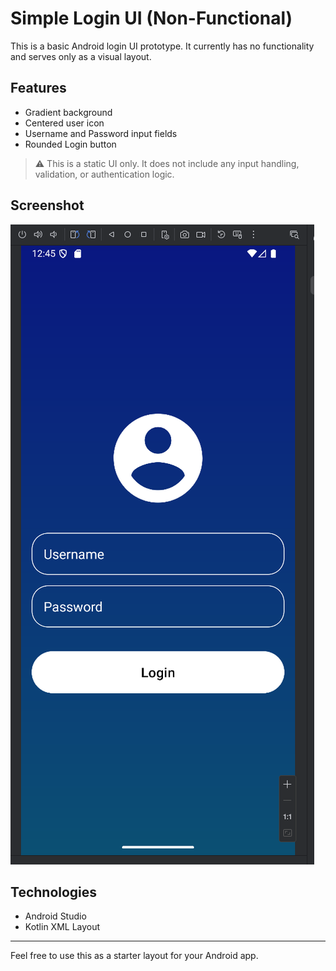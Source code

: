 # Simple Login UI (Non-Functional)

This is a basic Android login UI prototype. It currently has no functionality and serves only as a visual layout.

## Features

- Gradient background
- Centered user icon
- Username and Password input fields
- Rounded Login button

> ⚠️ This is a static UI only. It does not include any input handling, validation, or authentication logic.

## Screenshot

![Login UI](capture.png)

## Technologies

- Android Studio
- Kotlin XML Layout

---

Feel free to use this as a starter layout for your Android app.
